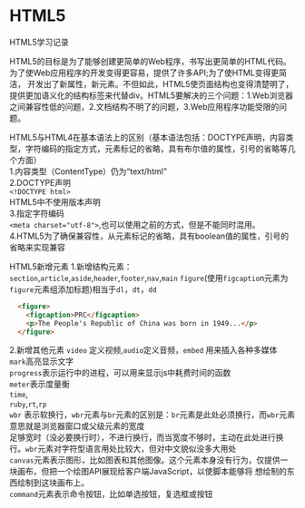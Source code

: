 # HTML5
HTML5学习记录


HTML5的目标是为了能够创建更简单的Web程序，书写出更简单的HTML代码。为了使Web应用程序的开发变得更容易，提供了许多API;为了使HTML变得更简洁，
开发出了新属性，新元素。不但如此，HTML5使页面结构也变得清楚明了，提供更加语义化的结构标签来代替div。HTML5要解决的三个问题：1.Web浏览器之间兼容性低的问题，2.文档结构不明了的问题，3.Web应用程序功能受限的问题。

HTML5与HTML4在基本语法上的区别（基本语法包括：DOCTYPE声明，内容类型，字符编码的指定方式，元素标记的省略，具有布尔值的属性，引号的省略等几个方面）  
1.内容类型（ContentType）仍为“text/html”  
2.DOCTYPE声明  
  `<!DOCTYPE html>`  
  HTML5中不使用版本声明  
3.指定字符编码  
 `<meta charset="utf-8">`,也可以使用之前的方式，但是不能同时混用。  
4.HTML5为了确保兼容性，从元素标记的省略，具有boolean值的属性，引号的省略来实现兼容

HTML5新增元素
1.新增结构元素：
`section`,`article`,`aside`,`header`,`footer`,`nav`,`main`
`figure`(使用`figcaptio`n元素为`figure`元素组添加标题)相当于`dl`，`dt`，`dd`
```html
  <figure>
    <figcaption>PRC</figcaption>
    <p>The People's Republic of China was born in 1949...</p>
  </figure>
```

2.新增其他元素
`video` 定义视频,`audio`定义音频，`embed` 用来插入各种多媒体  
`mark`高亮显示文字  
`progress`表示运行中的进程，可以用来显示js中耗费时间的函数  
`meter`表示度量衡  
`time`,  
`ruby`,`rt`,`rp`  
`wbr` 表示软换行，`wbr`元素与`br`元素的区别是：`br`元素是此处必须换行，而`wbr`元素意思就是浏览器窗口或父级元素的宽度  
足够宽时（没必要换行时），不进行换行，而当宽度不够时，主动在此处进行换行。`wbr`元素对字符型语言用处比较大，但对中文貌似没多大用处  
`canvas`元素表示图形，比如图表和其他图像。这个元素本身没有行为，仅提供一块画布，但把一个绘图API展现给客户端JavaScript，以使脚本能够将 
想绘制的东西绘制到这块画布上。  
`command`元素表示命令按钮，比如单选按钮，复选框或按钮  





